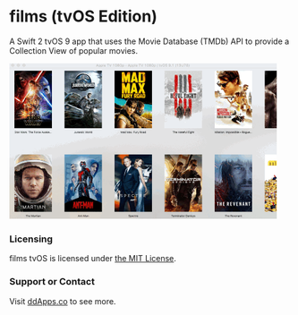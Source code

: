 # films (tvOS Edition)
A Swift 2 tvOS 9 app that uses the Movie Database (TMDb) API to provide a Collection View of popular movies.

![](https://github.com/duliodenis/films-tvOS/blob/master/art/screenshot/films2.gif)

### Licensing
films tvOS is licensed under [the MIT License](https://github.com/duliodenis/films-tvOS/blob/master/LICENSE).

### Support or Contact
Visit [ddApps.co](http://ddapps.co) to see more.